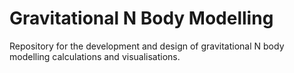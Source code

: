 # Gravitational N Body Modelling
Repository for the development and design of gravitational N body modelling calculations and visualisations.
